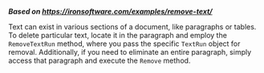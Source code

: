 ***Based on <https://ironsoftware.com/examples/remove-text/>***

Text can exist in various sections of a document, like paragraphs or tables. To delete particular text, locate it in the paragraph and employ the `RemoveTextRun` method, where you pass the specific `TextRun` object for removal. Additionally, if you need to eliminate an entire paragraph, simply access that paragraph and execute the `Remove` method.